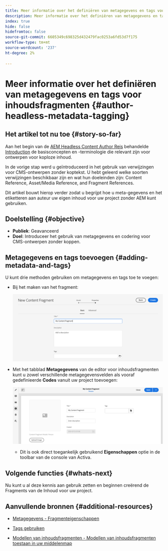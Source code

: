 ```yaml
---
title: Meer informatie over het definiëren van metagegevens en tags voor inhoudsfragmenten
description: Meer informatie over het definiëren van metagegevens en tags voor inhoudsfragmenten
index: true
hide: false
hidefromtoc: false
source-git-commit: 6605349c698325d432479fac0253a6fd53d7f175
workflow-type: tm+mt
source-wordcount: '237'
ht-degree: 2%

---
```



# Meer informatie over het definiëren van metagegevens en tags voor inhoudsfragmenten {#author-headless-metadata-tagging}

## Het artikel tot nu toe {#story-so-far}

Aan het begin van de [AEM Headless Content Author Reis](overview.md) behandelde [Introduction](introduction.md) de basisconcepten en -terminologie die relevant zijn voor ontwerpen voor koploze inhoud.

In de vorige stap werd u geïntroduceerd in het gebruik van verwijzingen voor CMS-ontwerpen zonder koptekst. U hebt geleerd welke soorten verwijzingen beschikbaar zijn en wat hun doeleinden zijn: Content Reference, Asset/Media Reference, and Fragment References.

Dit artikel bouwt hierop verder zodat u begrijpt hoe u meta-gegevens en het etiketteren aan auteur uw eigen inhoud voor uw project zonder AEM kunt gebruiken.

## Doelstelling {#objective}

* **Publiek**: Geavanceerd
* **Doel**: Introduceer het gebruik van metagegevens en codering voor CMS-ontwerpen zonder koppen.

## Metagegevens en tags toevoegen {#adding-metadata-and-tags}

U kunt drie methoden gebruiken om metagegevens en tags toe te voegen:

* Bij het maken van het fragment:

   ![Inhoudsfragment maken - naam opgeven](/help/journey-headless/author/assets/headless-journey-author-content-fragment-03.png)

* Met het tabblad **Metagegevens** van de editor voor inhoudsfragmenten kunt u zowel verschillende metagegevensvelden als vooraf gedefinieerde **Codes** vanuit uw project toevoegen:

   ![Inhoudsfragmenteditor - Metagegevens](/help/journey-headless/author/assets/headless-journey-author-metadata-01.png)

   * Dit is ook direct toegankelijk gebruikend **Eigenschappen** optie in de toolbar van de console van Activa.

## Volgende functies {#whats-next}

Nu kunt u al deze kennis aan gebruik zetten en beginnen creërend de Fragments van de Inhoud voor uw project.

## Aanvullende bronnen {#additional-resources}

* [Metagegevens - Fragmenteigenschappen](/help/assets/content-fragments/content-fragments-metadata.md)

* [Tags gebruiken](/help/sites-cloud/authoring/features/tags.md)

* [Modellen van inhoudsfragmenten - Modellen van inhoudsfragmenten toestaan in uw middelenmap](/help/assets/content-fragments/content-fragments-models.md#allowing-content-fragment-models-assets-folder)